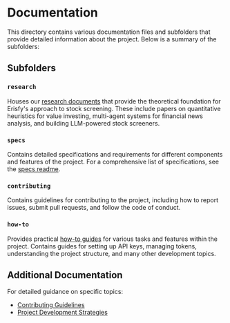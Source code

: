 # Documentation

This directory contains various documentation files and subfolders that provide detailed information about the project. Below is a summary of the subfolders:

## Subfolders

### `research`

Houses our [research documents](./research/readme.md) that provide the theoretical foundation for Erisfy's approach to stock screening. These include papers on quantitative heuristics for value investing, multi-agent systems for financial news analysis, and building LLM-powered stock screeners.

### `specs`

Contains detailed specifications and requirements for different components and features of the project. For a comprehensive list of specifications, see the [specs readme](./specs/readme.md).

### `contributing`

Contains guidelines for contributing to the project, including how to report issues, submit pull requests, and follow the code of conduct.

### `how-to`

Provides practical [how-to guides](./how-to/README.md) for various tasks and features within the project. Contains guides for setting up API keys, managing tokens, understanding the project structure, and many other development topics.

## Additional Documentation

For detailed guidance on specific topics:

- [Contributing Guidelines](./CONTRIBUTING.md)
- [Project Development Strategies](./strategies.md)
